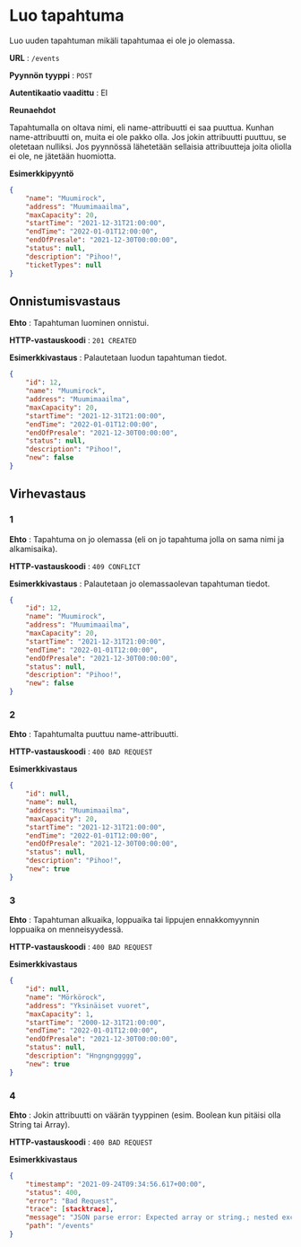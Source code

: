 # Luo tapahtuma

Luo uuden tapahtuman mikäli tapahtumaa ei ole jo olemassa.

**URL** : `/events`

**Pyynnön tyyppi** : `POST`

**Autentikaatio vaadittu** : EI

**Reunaehdot**

Tapahtumalla on oltava nimi, eli name-attribuutti ei saa puuttua. Kunhan name-attribuutti on, muita ei ole pakko olla. Jos jokin attribuutti puuttuu, se oletetaan nulliksi. Jos pyynnössä lähetetään sellaisia attribuutteja joita oliolla ei ole, ne jätetään huomiotta. 

**Esimerkkipyyntö** 

```json
{
    "name": "Muumirock",
    "address": "Muumimaailma",
    "maxCapacity": 20,
    "startTime": "2021-12-31T21:00:00",
    "endTime": "2022-01-01T12:00:00",
    "endOfPresale": "2021-12-30T00:00:00",
    "status": null,
    "description": "Pihoo!",
    "ticketTypes": null
}
```

## Onnistumisvastaus

**Ehto** : Tapahtuman luominen onnistui.

**HTTP-vastauskoodi** : `201 CREATED`

**Esimerkkivastaus** : Palautetaan luodun tapahtuman tiedot.

```json
{
    "id": 12,
    "name": "Muumirock",
    "address": "Muumimaailma",
    "maxCapacity": 20,
    "startTime": "2021-12-31T21:00:00",
    "endTime": "2022-01-01T12:00:00",
    "endOfPresale": "2021-12-30T00:00:00",
    "status": null,
    "description": "Pihoo!",
    "new": false
}
```

## Virhevastaus

### 1

**Ehto** : Tapahtuma on jo olemassa (eli on jo tapahtuma jolla on sama nimi ja alkamisaika).

**HTTP-vastauskoodi** : `409 CONFLICT`

**Esimerkkivastaus** : Palautetaan jo olemassaolevan tapahtuman tiedot.

```json
{
    "id": 12,
    "name": "Muumirock",
    "address": "Muumimaailma",
    "maxCapacity": 20,
    "startTime": "2021-12-31T21:00:00",
    "endTime": "2022-01-01T12:00:00",
    "endOfPresale": "2021-12-30T00:00:00",
    "status": null,
    "description": "Pihoo!",
    "new": false
}
```

### 2

**Ehto** : Tapahtumalta puuttuu name-attribuutti.

**HTTP-vastauskoodi** : `400 BAD REQUEST`

**Esimerkkivastaus**

```json
{
    "id": null,
    "name": null,
    "address": "Muumimaailma",
    "maxCapacity": 20,
    "startTime": "2021-12-31T21:00:00",
    "endTime": "2022-01-01T12:00:00",
    "endOfPresale": "2021-12-30T00:00:00",
    "status": null,
    "description": "Pihoo!",
    "new": true
}
```

### 3
**Ehto** : Tapahtuman alkuaika, loppuaika tai lippujen ennakkomyynnin loppuaika on menneisyydessä.

**HTTP-vastauskoodi** : `400 BAD REQUEST`

**Esimerkkivastaus**
```json
{
    "id": null,
    "name": "Mörkörock",
    "address": "Yksinäiset vuoret",
    "maxCapacity": 1,
    "startTime": "2000-12-31T21:00:00",
    "endTime": "2022-01-01T12:00:00",
    "endOfPresale": "2021-12-30T00:00:00",
    "status": null,
    "description": "Hngngnggggg",
    "new": true
}
```

### 4

**Ehto** : Jokin attribuutti on väärän tyyppinen (esim. Boolean kun pitäisi olla String tai Array).

**HTTP-vastauskoodi** : `400 BAD REQUEST`

**Esimerkkivastaus**

```json
{
    "timestamp": "2021-09-24T09:34:56.617+00:00",
    "status": 400,
    "error": "Bad Request",
    "trace": [stacktrace],    
    "message": "JSON parse error: Expected array or string.; nested exception is com.fasterxml.jackson.databind.exc.MismatchedInputException: Expected array or string.\n at [Source: (PushbackInputStream); line: 7, column: 21] (through reference chain: fi.paikalla.ticketguru.Entities.Event[\"endOfPresale\"])",
    "path": "/events"
}
```

